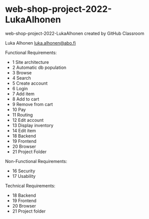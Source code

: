 # web-shop-project-2022-LukaAlhonen
web-shop-project-2022-LukaAlhonen created by GitHub Classroom

Luka Alhonen
luka.alhonen@abo.fi

Functional Requirements:
- 1 Site architecture
- 2 Automatic db population
- 3 Browse
- 4 Search
- 5 Create account
- 6 Login
- 7 Add item
- 8 Add to cart
- 9 Remove from cart
- 10 Pay
- 11 Routing
- 12 Edit account
- 13 Display inventory
- 14 Edit item
- 18 Backend
- 19 Frontend
- 20 Browser
- 21 Project Folder

Non-Functional Requirements:
- 16 Security
- 17 Usability

Technical Requirements:
- 18 Backend
- 19 Frontend
- 20 Browser
- 21 Project folder